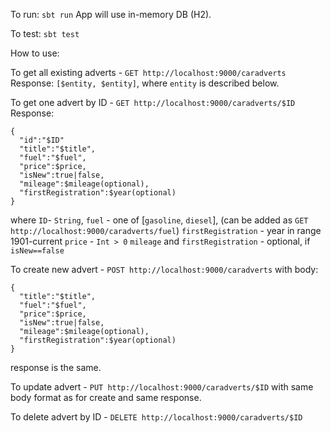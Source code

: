 To run: `sbt run`
App will use in-memory DB (H2).

To test: `sbt test`

How to use:

To get all existing adverts - `GET http://localhost:9000/caradverts`
Response: `[$entity, $entity]`, where `entity` is described below.


To get one advert by ID - `GET http://localhost:9000/caradverts/$ID`
Response:
```
{
  "id":"$ID"
  "title":"$title",
  "fuel":"$fuel",
  "price":$price,
  "isNew":true|false,
  "mileage":$mileage(optional),
  "firstRegistration":$year(optional)
}
```
where `ID`- `String`,
`fuel` - one of [`gasoline`, `diesel`], (can be added as `GET http://localhost:9000/caradverts/fuel`)
`firstRegistration` - year in range 1901-current
`price` - `Int > 0`
`mileage` and `firstRegistration` - optional, if `isNew==false`


To create new advert - `POST http://localhost:9000/caradverts` with body:
```
{
  "title":"$title",
  "fuel":"$fuel",
  "price":$price,
  "isNew":true|false,
  "mileage":$mileage(optional),
  "firstRegistration":$year(optional)
}
```
response is the same.


To update advert - `PUT http://localhost:9000/caradverts/$ID`
with same body format as for create and same response.


To delete advert by ID - `DELETE http://localhost:9000/caradverts/$ID`
